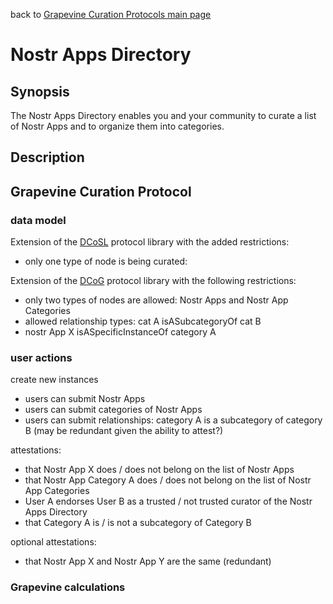 back to [Grapevine Curation Protocols main page](https://github.com/wds4/DCoSL/tree/main/grapevineCurationProtocols)

Nostr Apps Directory
=====

## Synopsis

The Nostr Apps Directory enables you and your community to curate a list of Nostr Apps and to organize them into categories.

## Description


## Grapevine Curation Protocol

### data model

Extension of the [DCoSL](DCoSL.md) protocol library with the added restrictions:
- only one type of node is being curated: 

Extension of the [DCoG](DCoG.md) protocol library with the following restrictions:
- only two types of nodes are allowed: Nostr Apps and Nostr App Categories
- allowed relationship types: cat A isASubcategoryOf cat B
- nostr App X isASpecificInstanceOf category A

### user actions

create new instances
- users can submit Nostr Apps
- users can submit categories of Nostr Apps
- users can submit relationships: category A is a subcategory of category B (may be redundant given the ability to attest?)

attestations:
- that Nostr App X does / does not belong on the list of Nostr Apps
- that Nostr App Category A does / does not belong on the list of Nostr App Categories
- User A endorses User B as a trusted / not trusted curator of the Nostr Apps Directory
- that Category A is / is not a subcategory of Category B

optional attestations:
- that Nostr App X and Nostr App Y are the same (redundant)

### Grapevine calculations
